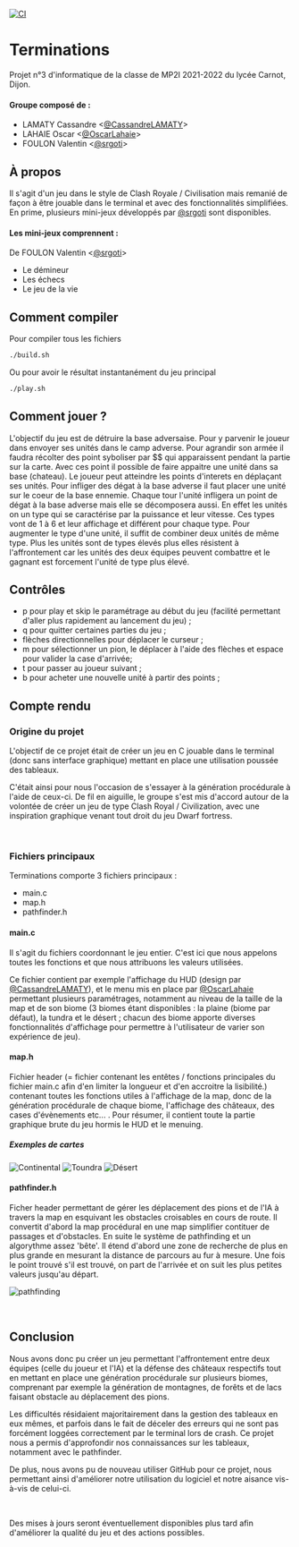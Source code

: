 [![CI](https://github.com/OscarLahaie/Terminations/actions/workflows/main.yml/badge.svg)](https://github.com/OscarLahaie/Terminations/actions/workflows/main.yml)

# Terminations
Projet n°3 d'informatique de la classe de MP2I 2021-2022 du lycée Carnot, Dijon.

#### Groupe composé de :
- LAMATY Cassandre <[@CassandreLAMATY](https://github.com/CassandreLAMATY)> 
- LAHAIE Oscar <[@OscarLahaie](https://github.com/OscarLahaie)>
- FOULON Valentin <[@srgoti](https://github.com/srgoti)>

## À propos
Il s'agit d'un jeu dans le style de Clash Royale / Civilisation mais remanié de façon à être jouable dans le terminal et avec des fonctionnalités simplifiées.
En prime, plusieurs mini-jeux développés par [@srgoti](https://github.com/srgoti) sont disponibles.

#### Les mini-jeux comprennent :
De FOULON Valentin <[@srgoti](https://github.com/srgoti)>
- Le démineur
- Les échecs
- Le jeu de la vie

## Comment compiler
Pour compiler tous les fichiers
```bash
./build.sh
```
Ou pour avoir le résultat instantanément du jeu principal
```bash
./play.sh
```
## Comment jouer ?

L'objectif du jeu est de détruire la base adversaise. Pour y parvenir le joueur dans envoyer ses unités dans le camp adverse. Pour agrandir son armée il faudra récolter des point syboliser par $$ qui apparaissent pendant la partie sur la carte. Avec ces point il possible de faire appaitre une unité dans sa base (chateau). Le joueur peut atteindre les points d'interets en déplaçant ses unités.
Pour infliger des dégat à la base adverse il faut placer une unité sur le coeur de la base ennemie.
Chaque tour l'unité infligera un point de dégat à la base adverse mais elle se décomposera aussi.
En effet les unités on un type qui se caractérise par la puissance et leur vitesse. Ces types vont de 1 à 6 et leur affichage et différent pour chaque type. Pour augmenter le type d'une unité, il suffit de combiner deux unités de même type. 
Plus les unités sont de types élevés plus elles résistent à l'affrontement car les unités des deux équipes peuvent combattre et le gagnant est forcement l'unité de type plus élevé.

## Contrôles

- p pour play et skip le paramétrage au début du jeu (facilité permettant d'aller plus rapidement au lancement du jeu) ;
- q pour quitter certaines parties du jeu ;
- flèches directionnelles pour déplacer le curseur ;
- m pour sélectionner un pion, le déplacer à l'aide des flèches et espace pour valider la case d'arrivée;
- t pour passer au joueur suivant ;
- b pour acheter une nouvelle unité à partir des points ;


## Compte rendu
### Origine du projet
L'objectif de ce projet était de créer un jeu en C jouable dans le terminal (donc sans interface graphique) mettant en place une utilisation poussée des tableaux.

C'était ainsi pour nous l'occasion de s'essayer à la génération procédurale à l'aide de ceux-ci. De fil en aiguille, le groupe s'est mis d'accord autour de la volontée de créer un jeu de type Clash Royal / Civilization, avec une inspiration graphique venant tout droit du jeu Dwarf fortress.

<br/>

### Fichiers principaux

Terminations comporte 3 fichiers principaux :
- main.c
- map.h
- pathfinder.h
  
#### main.c
Il s'agit du fichiers coordonnant le jeu entier.
C'est ici que nous appelons toutes les fonctions et que nous attribuons les valeurs utilisées.

Ce fichier contient par exemple l'affichage du HUD (design par [@CassandreLAMATY](https://github.com/CassandreLAMATY)), et le menu mis en place par [@OscarLahaie](https://github.com/OscarLahaie) permettant plusieurs paramétrages, notamment au niveau de la taille de la map et de son biome (3 biomes étant disponibles : la plaine (biome par défaut), la tundra et le désert ; chacun des biome apporte diverses fonctionnalités d'affichage pour permettre à l'utilisateur de varier son expérience de jeu).

#### map.h
Fichier header (= fichier contenant les entêtes / fonctions principales du fichier main.c afin d'en limiter la longueur et d'en accroitre la lisibilité.) contenant toutes les fonctions utiles à l'affichage de la map, donc de la génération procédurale de chaque biome, l'affichage des châteaux, des cases d'évènements etc... . Pour résumer, il contient toute la partie graphique brute du jeu hormis le HUD et le menuing.

##### Exemples de cartes
![Continental](./source/classique.png)
![Toundra](./source/toundra.png)
![Désert](./source/desert.png)

#### pathfinder.h
Ficher header permettant de gérer les déplacement des pions et de l'IA à travers la map en esquivant les obstacles croisables en cours de route. Il convertit d'abord la map procédural en une map simplifier contituer de passages et d'obstacles. En suite le système de pathfinding et un algorythme assez 'bête'. Il étend d'abord une zone de recherche de plus en plus grande en mesurant la distance de parcours au fur à mesure. Une fois le point trouvé s'il est trouvé, on part de l'arrivée et on suit les plus petites valeurs jusqu'au départ.

![pathfinding](./source/pathfinding.png)

<br/>

## Conclusion

Nous avons donc pu créer un jeu permettant l'affrontement entre deux équipes (celle du joueur et l'IA) et la défense des châteaux respectifs tout en mettant en place une génération procédurale sur plusieurs biomes, comprenant par exemple la génération de montagnes, de forêts et de lacs faisant obstacle au déplacement des pions. 

Les difficultés résidaient majoritairement dans la gestion des tableaux en eux mêmes, et parfois dans le fait de déceler des erreurs qui ne sont pas forcément loggées correctement par le terminal lors de crash. Ce projet nous a permis d'approfondir nos connaissances sur les tableaux, notamment avec le pathfinder.

De plus, nous avons pu de nouveau utiliser GitHub pour ce projet, nous permettant ainsi d'améliorer notre utilisation du logiciel et notre aisance vis-à-vis de celui-ci.

<br/>

Des mises à jours seront éventuellement disponibles plus tard afin d'améliorer la qualité du jeu et des actions possibles.
